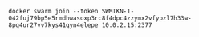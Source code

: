     docker swarm join --token SWMTKN-1-042fuj79bp5e5rmdhwasoxp3rc8f4dpc4zzymx2vfypzl7h33w-8pq4ur27vv7kys41qyn4elepe 10.0.2.15:2377
